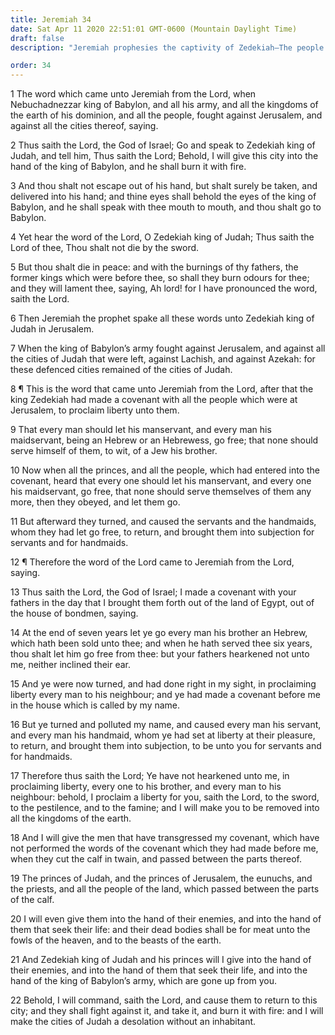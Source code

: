 ```yaml
---
title: Jeremiah 34
date: Sat Apr 11 2020 22:51:01 GMT-0600 (Mountain Daylight Time)
draft: false
description: "Jeremiah prophesies the captivity of Zedekiah—The people of Judah will be removed into all the kingdoms of the earth."

order: 34
---
```

    
1 The word which came unto Jeremiah from the Lord, when Nebuchadnezzar king of Babylon, and all his army, and all the kingdoms of the earth of his dominion, and all the people, fought against Jerusalem, and against all the cities thereof, saying.

2 Thus saith the Lord, the God of Israel; Go and speak to Zedekiah king of Judah, and tell him, Thus saith the Lord; Behold, I will give this city into the hand of the king of Babylon, and he shall burn it with fire.

3 And thou shalt not escape out of his hand, but shalt surely be taken, and delivered into his hand; and thine eyes shall behold the eyes of the king of Babylon, and he shall speak with thee mouth to mouth, and thou shalt go to Babylon.

4 Yet hear the word of the Lord, O Zedekiah king of Judah; Thus saith the Lord of thee, Thou shalt not die by the sword.

5 But thou shalt die in peace: and with the burnings of thy fathers, the former kings which were before thee, so shall they burn odours for thee; and they will lament thee, saying, Ah lord! for I have pronounced the word, saith the Lord.

6 Then Jeremiah the prophet spake all these words unto Zedekiah king of Judah in Jerusalem.

7 When the king of Babylon’s army fought against Jerusalem, and against all the cities of Judah that were left, against Lachish, and against Azekah: for these defenced cities remained of the cities of Judah.

8 ¶ This is the word that came unto Jeremiah from the Lord, after that the king Zedekiah had made a covenant with all the people which were at Jerusalem, to proclaim liberty unto them.

9 That every man should let his manservant, and every man his maidservant, being an Hebrew or an Hebrewess, go free; that none should serve himself of them, to wit, of a Jew his brother.

10 Now when all the princes, and all the people, which had entered into the covenant, heard that every one should let his manservant, and every one his maidservant, go free, that none should serve themselves of them any more, then they obeyed, and let them go.

11 But afterward they turned, and caused the servants and the handmaids, whom they had let go free, to return, and brought them into subjection for servants and for handmaids.

12 ¶ Therefore the word of the Lord came to Jeremiah from the Lord, saying.

13 Thus saith the Lord, the God of Israel; I made a covenant with your fathers in the day that I brought them forth out of the land of Egypt, out of the house of bondmen, saying.

14 At the end of seven years let ye go every man his brother an Hebrew, which hath been sold unto thee; and when he hath served thee six years, thou shalt let him go free from thee: but your fathers hearkened not unto me, neither inclined their ear.

15 And ye were now turned, and had done right in my sight, in proclaiming liberty every man to his neighbour; and ye had made a covenant before me in the house which is called by my name.

16 But ye turned and polluted my name, and caused every man his servant, and every man his handmaid, whom ye had set at liberty at their pleasure, to return, and brought them into subjection, to be unto you for servants and for handmaids.

17 Therefore thus saith the Lord; Ye have not hearkened unto me, in proclaiming liberty, every one to his brother, and every man to his neighbour: behold, I proclaim a liberty for you, saith the Lord, to the sword, to the pestilence, and to the famine; and I will make you to be removed into all the kingdoms of the earth.

18 And I will give the men that have transgressed my covenant, which have not performed the words of the covenant which they had made before me, when they cut the calf in twain, and passed between the parts thereof.

19 The princes of Judah, and the princes of Jerusalem, the eunuchs, and the priests, and all the people of the land, which passed between the parts of the calf.

20 I will even give them into the hand of their enemies, and into the hand of them that seek their life: and their dead bodies shall be for meat unto the fowls of the heaven, and to the beasts of the earth.

21 And Zedekiah king of Judah and his princes will I give into the hand of their enemies, and into the hand of them that seek their life, and into the hand of the king of Babylon’s army, which are gone up from you.

22 Behold, I will command, saith the Lord, and cause them to return to this city; and they shall fight against it, and take it, and burn it with fire: and I will make the cities of Judah a desolation without an inhabitant.
